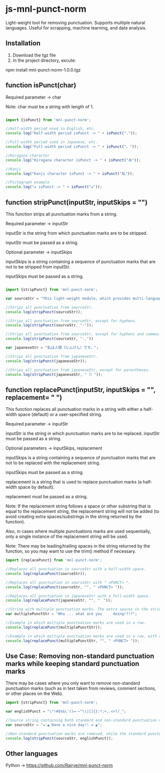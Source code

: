 # js-mnl-punct-norm

Light-weight tool for removing punctuation. Supports multiple natural languages. Useful for scrapping, machine learning, and data analysis.

## Installation

1. Download the tgz file
2. In the project directory, excute:

npm install mnl-punct-norm-1.0.0.tgz

## function isPunct(char)

Required parameter -> char

Note: char must be a string with length of 1.

```javascript

import {isPunct} from 'mnl-punct-norm';

//Half-width period used in English, etc.
console.log("Half-width period isPunct -> " + isPunct("."));

//Full-width period used in Japanese, etc.
console.log("Full-width period isPunct -> " + isPunct("。"));

//Hiragana character
console.log("Hiragana character isPunct -> " + isPunct("あ"));

//Kanji
console.log("Kanji character isPunct -> " + isPunct("私"));

//Pictograph example
console.log("★ isPunct -> " + isPunct("★"));
```

## function stripPunct(inputStr, inputSkips = "")

This function strips all punctuation marks from a string.

Required parameter -> inputStr

inputStr is the string from which punctuation marks are to be stripped.

inputStr must be passed as a string.

Optional parameter -> inputSkips

inputSkips is a string containing a sequence of punctuation marks that are not to be stripped from inputStr. 

inputSkips must be passed as a string. 

```javascript

import {stripPunct} from 'mnl-punct-norm';

var sourceStr = "This light-weight module, which provides multi-language support, normalizes punctuation in strings.";

//Strips all punctuation from sourceStr.
console.log(stripPunct(sourceStr));

//Strips all punctuation from sourceStr, except for hyphens.
console.log(stripPunct(sourceStr, "-"));

//Strips all punctuation from sourceStr, except for hyphens and commas.
console.log(stripPunct(sourceStr, "-,"))

var japaneseStr = "私は人間（にんげん）です。";

//Strips all punctuation from japaneseStr.
console.log(stripPunct(japaneseStr));

//Strips all punctuation from japaneseStr, except for parentheses.
console.log(stripPunct(japaneseStr, "（）"));

```

## function replacePunct(inputStr, inputSkips = "", replacement= " ")

This function replaces all punctuation marks in a string with either a half-width space (default) or a user-specified string.

Required parameter -> inputStr

inputStr is the string in which punctuation marks are to be replaced. inputStr must be passed as a string.

Optional parameters -> inputSkips, replacement

inputSkips is a string containing a sequence of punctuation marks that are not to be replaced with the replacement string. 

inputSkips must be passed as a string. 

replacement is a string that is used to replace punctuation marks (a half-width space by default). 

replacement must be passed as a string. 

Note: If the replacement string follows a space or other substring that is equal to the replacement string, the replacement string will not be added (to avoid creating extra spaces/substrings in the string returned by the function). 

Also, in cases where multiple punctuations marks are used sequentially, only a single instance of the replacement string will be used.

Note: There may be leading/trailing spaces in the string returned by the function, so you may want to use the trim() method if necessary.

```javascript
import {replacePunct} from 'mnl-punct-norm';

//Replaces all punctuation in sourceStr with a half-width space.
console.log(replacePunct(sourceStr));

//Replaces all punctuation in sourceStr with " <PUNCT> ".
console.log(replacePunct(sourceStr, "", " <PUNCT> "));

//Replaces all punctuation in japaneseStr with a full-width space.
console.log(replacePunct(japaneseStr, "", "　"));

//String with multiple punctuation marks. The extra spaces in the string are not normalized by the function.
var multiplePunctStr = "Wha ... what are you     doing!?!?";

//Example in which multiple punctuation marks are used in a row.
console.log(replacePunct(multiplePunctStr));

//Example in which multiple punctuation marks are used in a row, with replacement passed as " <PUNCT> ".
console.log(replacePunct(multiplePunctStr, "", " <PUNCT> "));
```

## Use Case: Removing non-standard punctuation marks while keeping standard punctuation marks

There may be cases where you only want to remove non-standard punctuation marks (such as in text taken from reviews, comment sections, or other places on the Web).

```javascript
import {stripPunct} from 'mnl-punct-norm';

var englishPunct = "\"!#$%&\'()=-~^\\|[]{}:*;+,.<>?/_";

//Source string containing both standard and non-standard punctuation marks.
var sourceStr = "★♡▲ Have a nice day!! ★♡▲";

//Non-standard punctuation marks are removed, while the standard punctuation marks remain.
console.log(stripPunct(sourceStr, englishPunct));

```

## Other languages

Python -> https://github.com/Rairye/mnl-punct-norm
